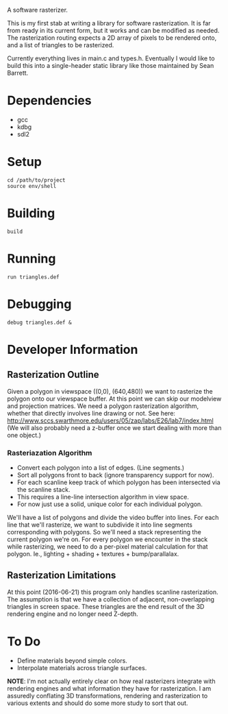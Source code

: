 A software rasterizer.

This is my first stab at writing a library for software rasterization.
It is far from ready in its current form, but it works and can be modified as needed.
The rasterization routing expects a 2D array of pixels to be rendered onto, and a list of triangles to be
rasterized.

Currently everything lives in main.c and types.h.
Eventually I would like to build this into a single-header static library like those maintained by Sean Barrett.

# Dependencies
- gcc
- kdbg
- sdl2

# Setup

    cd /path/to/project
    source env/shell

# Building

    build

# Running

    run triangles.def

# Debugging

    debug triangles.def &

# Developer Information

## Rasterization Outline
Given a polygon in viewspace ((0,0), (640,480)) we want to rasterize the polygon
onto our viewspace buffer.
At this point we can skip our modelview and projection matrices.
We need a polygon rasterization algorithm, whether that directly involves line
drawing or not.
See here: http://www.sccs.swarthmore.edu/users/05/zap/labs/E26/lab7/index.html
(We will also probably need a z-buffer once we start dealing with more than one object.)

### Rasteriazation Algorithm

- Convert each polygon into a list of edges. (Line segments.)
- Sort all polygons front to back (ignore transparency support for now).
- For each scanline keep track of which polygon has been intersected via the scanline stack.
- This requires a line-line intersection algorithm in view space.
- For now just use a solid, unique color for each individual polygon.

We'll have a list of polygons and divide the video buffer into lines.
For each line that we'll rasterize, we want to subdivide it into line segments corresponding with
polygons.  So we'll need a stack representing the current polygon we're on.
For every polygon we encounter in the stack while rasterizing, we need to do a per-pixel material
calculation for that polygon. Ie., lighting + shading + textures + bump/parallalax.

## Rasterization Limitations

At this point (2016-06-21) this program only handles scanline rasterization.
The assumption is that we have a collection of adjacent, non-overlapping
triangles in screen space.  These triangles are the end result of the 3D
rendering engine and no longer need Z-depth.

# To Do

- Define materials beyond simple colors.
- Interpolate materials across triangle surfaces.

**NOTE**: I'm not actually entirely clear on how real rasterizers integrate with
rendering engines and what information they have for rasterization.
I am assuredly conflating 3D transformations, rendering and rasterization to
various extents and should do some more study to sort that out.